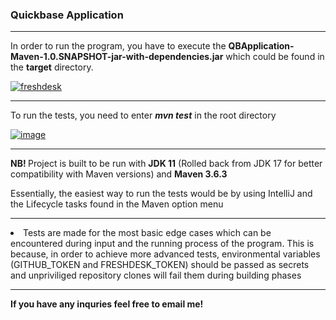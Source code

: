 <h3>Quickbase Application</h3>
<hr/>
<p> In order to run the program, you have to execute the <strong>QBApplication-Maven-1.0.SNAPSHOT-jar-with-dependencies.jar</strong> which could be found in the <strong>target</strong> directory. </p>
<a href="https://ibb.co/v4kX14x"><img src="https://i.ibb.co/d4DmB40/freshdesk.png" alt="freshdesk" border="0"></a>

<hr/>
<p> To run the tests, you need to enter <strong><em>mvn test</em></strong> in the root directory </p>
<a href="https://ibb.co/ZKWJXdN"><img src="https://i.ibb.co/q9knjBx/image.png" alt="image" border="0"></a>

<hr/>
<p> <strong> NB! </strong> Project is built to be run with <strong>JDK 11</strong> (Rolled back from JDK 17 for better compatibility with Maven versions) and <strong>Maven 3.6.3</strong></p>
<p> Essentially, the easiest way to run the tests would be by using IntelliJ and the Lifecycle tasks found in the Maven option menu</p>
<hr/>
 <li> Tests are made for the most basic edge cases which can be encountered during input and the running process of the program. This is because, in order to achieve more advanced tests, environmental variables (GITHUB_TOKEN and FRESHDESK_TOKEN) should be passed as secrets and unpriviliged repository clones will fail them during building phases </li>
<hr/>
<p><strong> If you have any inquries feel free to email me! </strong></p>
